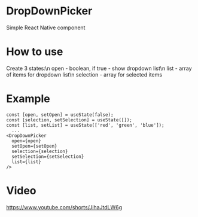 # DropDownPicker
Simple React Native component
# How to use
Create 3 states:\n
open - boolean, if true - show dropdown list\n
list - array of items for dropdown list\n
selection - array for selected items
# Example
```
const [open, setOpen] = useState(false);
const [selection, setSelection] = useState([]);
const [list, setList] = useState(['red', 'green', 'blue']);
  ...
<DropDownPicker
  open={open}
  setOpen={setOpen}
  selection={selection}
  setSelection={setSelection}
  list={list}
/>
```

# Video
https://www.youtube.com/shorts/JihaJtdLW6g
